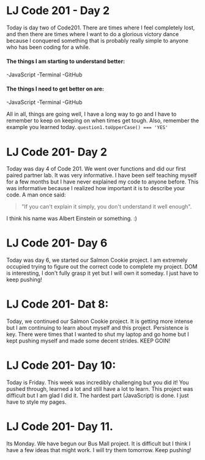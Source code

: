 # LJ Code 201 - Day 2
Today is day two of Code201. There are times where I feel completely lost, and
then there are times where I want to do a glorious victory dance because I conquered
something that is probably really simple to anyone who has been coding for a while.
#### The things I am starting to understand better:
-JavaScript
-Terminal
-GitHub

#### The things I need to get better on are:
-JavaScript
-Terminal
-GitHub

All in all, things are going well, I have a long way to go and I have to remember
to keep on keeping on when times get tough. Also, remember the example you learned today.
`question1.toUpperCase() === 'YES'`

# LJ Code 201- Day 2
Today was day 4 of Code 201. We went over functions and did our first paired partner lab.
It was very informative. I have been self teaching myself for a few months but I have never
explained my code to anyone before. This was informative because I realized how important it
is to describe your code. A man once said:
>"If you can't explain it simply, you don't understand
it well enough".


I think his name was Albert Einstein or something. :)

# LJ Code 201- Day 6
Today was day 6, we started our Salmon Cookie project. I am extremely occupied trying to figure out the correct code to complete my project. DOM is interesting, I don't fully grasp it yet but I will own it someday. I just have to keep pushing!

# LJ Code 201- Dat 8:
Today, we continued our Salmon Cookie project. It is getting more intense but I am continuing to learn about myself and this project. Persistence is key. There were times that I wanted to shut my laptop and go home but I kept pushing myself and made some decent strides. KEEP GOIN!

# LJ Code 201- Day 10:
Today is Friday. This week was incredibly challenging but you did it! You pushed through, learned a lot and still have a lot to learn. This project was difficult but I am glad I did it. The hardest part (JavaScript) is done. I just have to style my pages.

# LJ Code 201- Day 11.
Its Monday. We have begun our Bus Mall project. It is difficult but I think I have a few ideas that might work. I will try them tomorrow. Keep pushing! 
